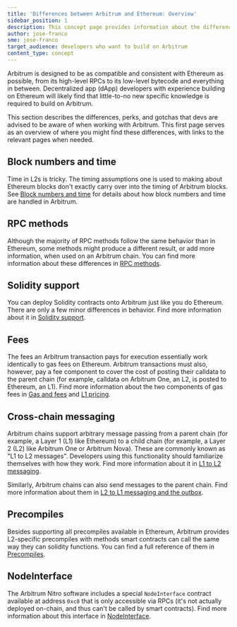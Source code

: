 ```yaml
---
title: 'Differences between Arbitrum and Ethereum: Overview'
sidebar_position: 1
description: This concept page provides information about the differences between Arbitrum and Ethereum so developers can easily understand what to expect when deploying to Arbitrum
author: jose-franco
sme: jose-franco
target_audience: developers who want to build on Arbitrum
content_type: concept
---
```


Arbitrum is designed to be as compatible and consistent with Ethereum as possible, from its high-level RPCs to its low-level bytecode and everything in between. <a data-quicklook-from="dapp">Decentralized app (dApp)</a> developers with experience building on Ethereum will likely find that little-to-no new specific knowledge is required to build on Arbitrum.

This section describes the differences, perks, and gotchas that devs are advised to be aware of when working with Arbitrum. This first page serves as an overview of where you might find these differences, with links to the relevant pages when needed.

## Block numbers and time

Time in L2s is tricky. The timing assumptions one is used to making about Ethereum blocks don't exactly carry over into the timing of Arbitrum blocks. See [Block numbers and time](/build-decentralized-apps/arbitrum-vs-ethereum/02-block-numbers-and-time.md) for details about how block numbers and time are handled in Arbitrum.

## RPC methods

Although the majority of RPC methods follow the same behavior than in Ethereum, some methods might produce a different result, or add more information, when used on an Arbitrum chain. You can find more information about these differences in [RPC methods](/build-decentralized-apps/arbitrum-vs-ethereum/03-rpc-methods.md).

## Solidity support

You can deploy Solidity contracts onto Arbitrum just like you do Ethereum. There are only a few minor differences in behavior. Find more information about it in [Solidity support](/build-decentralized-apps/arbitrum-vs-ethereum/04-solidity-support.md).

## Fees

The fees an Arbitrum transaction pays for execution essentially work identically to gas fees on Ethereum. Arbitrum transactions must also, however, pay a fee component to cover the cost of posting their calldata to the parent chain (for example, calldata on Arbitrum One, an L2, is posted to Ethereum, an L1). Find more information about the two components of gas fees in [Gas and fees](/how-arbitrum-works/gas-fees.md) and [L1 pricing](/how-arbitrum-works/l1-gas-pricing.md).

## Cross-chain messaging

Arbitrum chains support arbitrary message passing from a parent chain (for example, a Layer 1 (L1) like Ethereum) to a child chain (for example, a Layer 2 (L2) like Arbitrum One or Arbitrum Nova). These are commonly known as "L1 to L2 messages". Developers using this functionality should familiarize themselves with how they work. Find more information about it in [L1 to L2 messaging](/how-arbitrum-works/arbos/l1-l2-messaging.md).

Similarly, Arbitrum chains can also send messages to the parent chain. Find more information about them in [L2 to L1 messaging and the outbox](/how-arbitrum-works/arbos/l2-l1-messaging.md).

## Precompiles

Besides supporting all precompiles available in Ethereum, Arbitrum provides L2-specific precompiles with methods smart contracts can call the same way they can solidity functions. You can find a full reference of them in [Precompiles](/build-decentralized-apps/precompiles/01-overview.md).

## NodeInterface

The Arbitrum Nitro software includes a special `NodeInterface` contract available at address `0xc8` that is only accessible via RPCs (it's not actually deployed on-chain, and thus can't be called by smart contracts). Find more information about this interface in [NodeInterface](/build-decentralized-apps/nodeinterface/01-overview.md).
